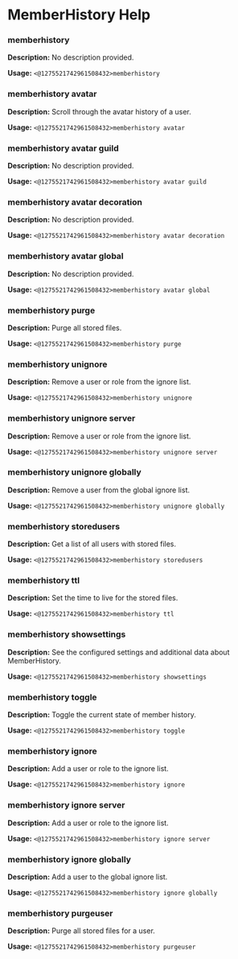 # MemberHistory Help

### memberhistory

**Description:** No description provided.

**Usage:** `<@1275521742961508432>memberhistory`

### memberhistory avatar

**Description:** Scroll through the avatar history of a user.

**Usage:** `<@1275521742961508432>memberhistory avatar`

### memberhistory avatar guild

**Description:** No description provided.

**Usage:** `<@1275521742961508432>memberhistory avatar guild`

### memberhistory avatar decoration

**Description:** No description provided.

**Usage:** `<@1275521742961508432>memberhistory avatar decoration`

### memberhistory avatar global

**Description:** No description provided.

**Usage:** `<@1275521742961508432>memberhistory avatar global`

### memberhistory purge

**Description:** Purge all stored files.

**Usage:** `<@1275521742961508432>memberhistory purge`

### memberhistory unignore

**Description:** Remove a user or role from the ignore list.

**Usage:** `<@1275521742961508432>memberhistory unignore`

### memberhistory unignore server

**Description:** Remove a user or role from the ignore list.

**Usage:** `<@1275521742961508432>memberhistory unignore server`

### memberhistory unignore globally

**Description:** Remove a user from the global ignore list.

**Usage:** `<@1275521742961508432>memberhistory unignore globally`

### memberhistory storedusers

**Description:** Get a list of all users with stored files.

**Usage:** `<@1275521742961508432>memberhistory storedusers`

### memberhistory ttl

**Description:** Set the time to live for the stored files.

**Usage:** `<@1275521742961508432>memberhistory ttl`

### memberhistory showsettings

**Description:** See the configured settings and additional data about MemberHistory.

**Usage:** `<@1275521742961508432>memberhistory showsettings`

### memberhistory toggle

**Description:** Toggle the current state of member history.

**Usage:** `<@1275521742961508432>memberhistory toggle`

### memberhistory ignore

**Description:** Add a user or role to the ignore list.

**Usage:** `<@1275521742961508432>memberhistory ignore`

### memberhistory ignore server

**Description:** Add a user or role to the ignore list.

**Usage:** `<@1275521742961508432>memberhistory ignore server`

### memberhistory ignore globally

**Description:** Add a user to the global ignore list.

**Usage:** `<@1275521742961508432>memberhistory ignore globally`

### memberhistory purgeuser

**Description:** Purge all stored files for a user.

**Usage:** `<@1275521742961508432>memberhistory purgeuser`

